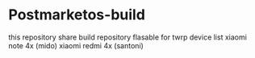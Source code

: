 # Postmarketos-build
this repository share build repository flasable for twrp
device list 
xiaomi note 4x (mido)
xiaomi redmi 4x (santoni)
